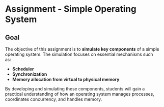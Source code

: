 # Assignment - Simple Operating System

## Goal
The objective of this assignment is to **simulate key components** of a simple operating system. The simulation focuses on essential mechanisms such as:

* **Scheduler**
* **Synchronization**
* **Memory allocation from virtual to physical memory**

By developing and simulating these components, students will gain a practical understanding of how an operating system manages processes, coordinates concurrency, and handles memory.

